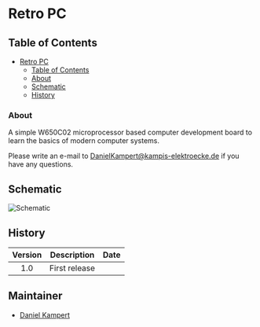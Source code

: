 # Retro PC

## Table of Contents

- [Retro PC](#retro-pc)
  - [Table of Contents](#table-of-contents)
  - [About](#about)
  - [Schematic](#schematic)
  - [History](#history)
 
### About

A simple W650C02 microprocessor based computer development board to learn the basics of modern computer systems.

Please write an e-mail to [DanielKampert@kampis-elektroecke.de](DanielKampert@kampis-elektroecke.de) if you have any questions.

## Schematic

![Schematic](Schematic.png "Schematic")

## History

| **Version**  | **Description**                            | **Date**   |
|:------------:|:------------------------------------------:|:----------:|
| 1.0          | First release                              |  |

## Maintainer

- [Daniel Kampert](DanielKampert@kampis-elektroecke.de)